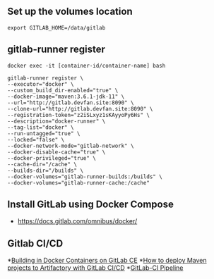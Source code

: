 ## Set up the volumes location
```
export GITLAB_HOME=/data/gitlab
```

## gitlab-runner register
```
docker exec -it [container-id/container-name] bash
```

```
gitlab-runner register \
--executor="docker" \
--custom_build_dir-enabled="true" \
--docker-image="maven:3.6.1-jdk-11" \
--url="http://gitlab.devfan.site:8090" \
--clone-url="http://gitlab.devfan.site:8090" \
--registration-token="z2iSLxyz1sKAyyoPy6Hs" \
--description="docker-runner" \
--tag-list="docker" \
--run-untagged="true" \
--locked="false" \
--docker-network-mode="gitlab-network" \
--docker-disable-cache="true" \
--docker-privileged="true" \
--cache-dir="/cache" \
--builds-dir="/builds" \
--docker-volumes="gitlab-runner-builds:/builds" \
--docker-volumes="gitlab-runner-cache:/cache"
```

## Install GitLab using Docker Compose
* https://docs.gitlab.com/omnibus/docker/


## Gitlab CI/CD
*[Building in Docker Containers on GitLab CE](https://www.ivankrizsan.se/2019/06/17/building-in-docker-containers-on-gitlab-ce/)
*[How to deploy Maven projects to Artifactory with GitLab CI/CD](https://forge.etsi.org/rep/help/ci/examples/artifactory_and_gitlab/index.md)
*[GitLab-CI Pipeline](https://ishitasinghal08.medium.com/gitlab-ci-pipeline-44996e611fe2)